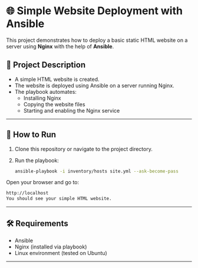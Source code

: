 # 🌐 Simple Website Deployment with Ansible

This project demonstrates how to deploy a basic static HTML website on a server using **Nginx** with the help of **Ansible**.

## 📄 Project Description

- A simple HTML website is created.
- The website is deployed using Ansible on a server running Nginx.
- The playbook automates:
  - Installing Nginx
  - Copying the website files
  - Starting and enabling the Nginx service

---

## 🚀 How to Run

1. Clone this repository or navigate to the project directory.

2. Run the playbook:

   ```bash
   ansible-playbook -i inventory/hosts site.yml --ask-become-pass
   ```

Open your browser and go to:

``` bash
http://localhost
You should see your simple HTML website.
```

---

## 🛠️ Requirements

- Ansible
- Nginx (installed via playbook)
- Linux environment (tested on Ubuntu)

---